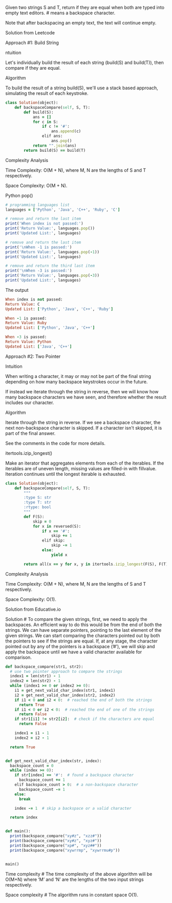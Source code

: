 Given two strings S and T, return if they are equal when both are typed into empty text editors. # means a backspace character.

Note that after backspacing an empty text, the text will continue empty.

Solution from Leetcode

Approach #1: Build String

ntuition

Let's individually build the result of each string (build(S) and build(T)), then compare if they are equal.

Algorithm

To build the result of a string build(S), we'll use a stack based approach, simulating the result of each keystroke.

```ruby
class Solution(object):
    def backspaceCompare(self, S, T):
        def build(S):
            ans = []
            for c in S:
                if c != '#':
                    ans.append(c)
                elif ans:
                    ans.pop()
            return "".join(ans)
        return build(S) == build(T)
```

Complexity Analysis

Time Complexity: O(M + N), where M, N are the lengths of S and T respectively.

Space Complexity: O(M + N).

Python pop()

```ruby
# programming languages list
languages = ['Python', 'Java', 'C++', 'Ruby', 'C']

# remove and return the last item
print('When index is not passed:') 
print('Return Value:', languages.pop())
print('Updated List:', languages)

# remove and return the last item
print('\nWhen -1 is passed:') 
print('Return Value:', languages.pop(-1))
print('Updated List:', languages)

# remove and return the third last item
print('\nWhen -3 is passed:') 
print('Return Value:', languages.pop(-3))
print('Updated List:', languages)
```

The output
```ruby
When index is not passed:
Return Value: C
Updated List: ['Python', 'Java', 'C++', 'Ruby']

When -1 is passed:
Return Value: Ruby
Updated List: ['Python', 'Java', 'C++']

When -3 is passed:
Return Value: Python
Updated List: ['Java', 'C++']
```

Approach #2: Two Pointer

Intuition

When writing a character, it may or may not be part of the final string depending on how many backspace keystrokes occur in the future.

If instead we iterate through the string in reverse, then we will know how many backspace characters we have seen, and therefore whether the result includes our character.

Algorithm

Iterate through the string in reverse. If we see a backspace character, the next non-backspace character is skipped. If a character isn't skipped, it is part of the final answer.

See the comments in the code for more details.

itertools.izip_longest()

Make an iterator that aggregates elements from each of the iterables. If the iterables are of uneven length, missing values are filled-in with fillvalue. Iteration continues until the longest iterable is exhausted.

```ruby
class Solution(object):
    def backspaceCompare(self, S, T):
        """
        :type S: str
        :type T: str
        :rtype: bool
        """
        def F(S):
            skip = 0
            for x in reversed(S):
                if x == '#':
                    skip += 1
                elif skip:
                    skip -= 1
                else:
                    yield x

        return all(x == y for x, y in itertools.izip_longest(F(S), F(T)))
```

Complexity Analysis

Time Complexity: O(M + N), where M, N are the lengths of S and T respectively.

Space Complexity: O(1).

Solution from Educative.io

Solution #
To compare the given strings, first, we need to apply the backspaces. An efficient way to do this would be from the end of both the strings. We can have separate pointers, pointing to the last element of the given strings. We can start comparing the characters pointed out by both the pointers to see if the strings are equal. If, at any stage, the character pointed out by any of the pointers is a backspace (’#’), we will skip and apply the backspace until we have a valid character available for comparison.

```ruby
def backspace_compare(str1, str2):
  # use two pointer approach to compare the strings
  index1 = len(str1) - 1
  index2 = len(str2) - 1
  while (index1 >= 0 or index2 >= 0):
    i1 = get_next_valid_char_index(str1, index1)
    i2 = get_next_valid_char_index(str2, index2)
    if i1 < 0 and i2 < 0:  # reached the end of both the strings
      return True
    if i1 < 0 or i2 < 0:  # reached the end of one of the strings
      return False
    if str1[i1] != str2[i2]:  # check if the characters are equal
      return False

    index1 = i1 - 1
    index2 = i2 - 1

  return True


def get_next_valid_char_index(str, index):
  backspace_count = 0
  while (index >= 0):
    if str[index] == '#':  # found a backspace character
      backspace_count += 1
    elif backspace_count > 0:  # a non-backspace character
      backspace_count -= 1
    else:
      break

    index -= 1  # skip a backspace or a valid character

  return index


def main():
  print(backspace_compare("xy#z", "xzz#"))
  print(backspace_compare("xy#z", "xyz#"))
  print(backspace_compare("xp#", "xyz##"))
  print(backspace_compare("xywrrmp", "xywrrmu#p"))


main()
```

Time complexity #
The time complexity of the above algorithm will be O(M+N) where ‘M’ and ‘N’ are the lengths of the two input strings respectively.

Space complexity #
The algorithm runs in constant space O(1).
